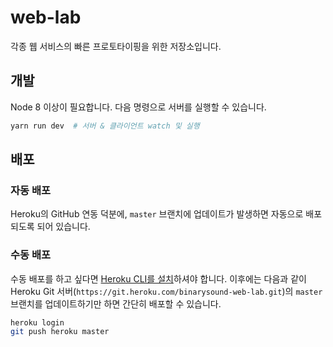 # web-lab
각종 웹 서비스의 빠른 프로토타이핑을 위한 저장소입니다.

## 개발
Node 8 이상이 필요합니다.
다음 명령으로 서버를 실행할 수 있습니다.
```bash
yarn run dev  # 서버 & 클라이언트 watch 및 실행
```

## 배포
### 자동 배포
Heroku의 GitHub 연동 덕분에, `master` 브랜치에 업데이트가 발생하면 자동으로 배포되도록 되어 있습니다.

### 수동 배포
수동 배포를 하고 싶다면 [Heroku CLI를 설치](https://devcenter.heroku.com/articles/getting-started-with-nodejs#set-up)하셔야 합니다.
이후에는 다음과 같이 Heroku Git 서버(`https://git.heroku.com/binarysound-web-lab.git`)의 `master` 브랜치를 업데이트하기만 하면 간단히 배포할 수 있습니다.
```bash
heroku login
git push heroku master
```
